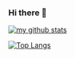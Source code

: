 ### Hi there 👋

[![my github stats](https://github-readme-stats.vercel.app/api?username=varenyzc)](https://www.varen.top)

[![Top Langs](https://github-readme-stats.vercel.app/api/top-langs/?username=varenyzc)](https://github.com/varenyzc)
<!--
**varenyzc/varenyzc** is a ✨ _special_ ✨ repository because its `README.md` (this file) appears on your GitHub profile.

Here are some ideas to get you started:

- 🔭 I’m currently working on ...
- 🌱 I’m currently learning ...
- 👯 I’m looking to collaborate on ...
- 🤔 I’m looking for help with ...
- 💬 Ask me about ...
- 📫 How to reach me: ...
- 😄 Pronouns: ...
- ⚡ Fun fact: ...
-->
